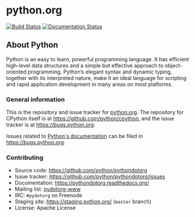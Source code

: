 # python.org

[![Build Status](https://travis-ci.org/python/pythondotorg.svg?branch=master)](https://travis-ci.org/python/pythondotorg)
[![Documentation Status](https://readthedocs.org/projects/pythondotorg/badge/?version=latest)](https://pythondotorg.readthedocs.io/?badge=latest)

## About Python
Python is an easy to learn, powerful programming language. 
It has efficient high-level data structures and a simple but effective approach to object-oriented programming. 
Python’s elegant syntax and dynamic typing, together with its interpreted nature,
make it an ideal language for scripting and rapid application development in many areas on most platforms.

### General information

This is the repository and issue tracker for [python.org](https://www.python.org).
The repository for CPython itself is at https://github.com/python/cpython, and the
issue tracker is at https://bugs.python.org.

Issues related to [Python's documentation](https://docs.python.org) can be filed in
https://bugs.python.org.

### Contributing

* Source code: https://github.com/python/pythondotorg
* Issue tracker: https://github.com/python/pythondotorg/issues
* Documentation: https://pythondotorg.readthedocs.org/
* Mailing list: [pydotorg-www](https://mail.python.org/mailman/listinfo/pydotorg-www)
* IRC: `#pydotorg` on Freenode
* Staging site: https://staging.python.org/ (`master` branch)
* License: Apache License
